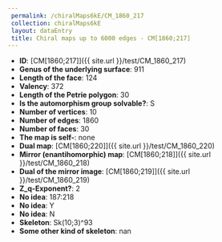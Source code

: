 ```yaml
--- 
 permalink: /chiralMaps6kE/CM_1860_217 
 collection: chiralMaps6kE
 layout: dataEntry
 title: Chiral maps up to 6000 edges - CM[1860;217]
---
```


- **ID**: [CM[1860;217]]({{ site.url }}/test/CM_1860_217)
- **Genus of the underlying surface**: 911
- **Length of the face**: 124
- **Valency**: 372
- **Length of the Petrie polygon**: 30
- **Is the automorphism group solvable?**: S
- **Number of vertices**: 10
- **Number of edges**: 1860
- **Number of faces**: 30
- **The map is self-**: none
- **Dual map**: [CM[1860;220]]({{ site.url }}/test/CM_1860_220)
- **Mirror (enantihomorphic) map**: [CM[1860;218]]({{ site.url }}/test/CM_1860_218)
- **Dual of the mirror image**: [CM[1860;219]]({{ site.url }}/test/CM_1860_219)
- **Z_q-Exponent?**: 2
- **No idea**:  187:218
- **No idea**: Y
- **No idea**: N
- **Skeleton**: Sk(10;3)^93
- **Some other kind of skeleton**: nan

